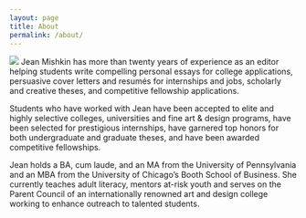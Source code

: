 ```yaml
---
layout: page
title: About
permalink: /about/
---
```

<img src="{{ site.url }}/images/portrait.jpg" class="float-left mr3 mb1">
Jean Mishkin has more than twenty years of experience as an editor helping students write compelling personal essays for college applications, persuasive cover letters and resumés for internships and jobs, scholarly and creative theses, and competitive fellowship applications.

Students who have worked with Jean have been accepted to elite and highly selective colleges, universities and fine art & design programs, have been selected for prestigious internships, have garnered top honors for both undergraduate and graduate theses, and have been awarded competitive fellowships.

Jean holds a BA, cum laude, and an MA from the University of Pennsylvania and an MBA from the University of Chicago’s Booth School of Business. She currently teaches adult literacy, mentors at-risk youth and serves on the Parent Council of an internationally renowned art and design college working to enhance outreach to talented students.
